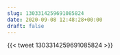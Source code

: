 ```yaml
---
slug: 1303314259691085824
date: 2020-09-08 12:48:28+00:00
draft: false
---
```


{{< tweet 1303314259691085824 >}}
